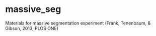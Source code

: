 massive_seg
===========

Materials for massive segmentation experiment (Frank, Tenenbaum, &amp; Gibson, 2013, PLOS ONE)
